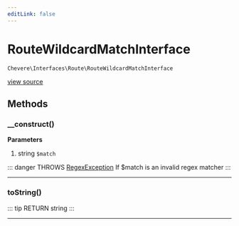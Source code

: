 ```yaml
---
editLink: false
---
```


# RouteWildcardMatchInterface

`Chevere\Interfaces\Route\RouteWildcardMatchInterface`

[view source](https://github.com/chevere/chevere/blob/master/interfaces/Route/RouteWildcardMatchInterface.php)

## Methods

### __construct()

**Parameters**

1. string `$match`

::: danger THROWS
[RegexException](./RegexException.md)
If $match is an invalid regex matcher
:::

---

### toString()

::: tip RETURN
string
:::

---
